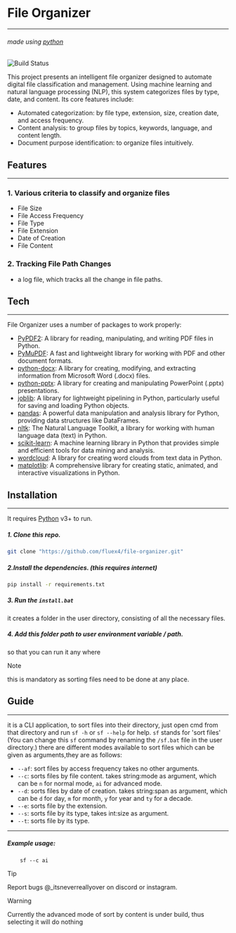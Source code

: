 
# File Organizer
___ ___
###### made using [python](https://www.python.org/)

![Build Status](https://badgen.net/github/last-commit/fluex4/file-organizer)


This project presents an intelligent file organizer designed to automate digital file classification and management. Using machine learning and natural language processing (NLP), this system categorizes files by type, date, and content. Its core features include:
- Automated categorization: by file type, extension, size, creation date, and access frequency.
- Content analysis: to group files by topics, keywords, language, and content length.
- Document purpose identification: to organize files intuitively.


## Features 
-- -- 
### 1. Various criteria to classify and organize files
- File Size
- File Access Frequency
- File Type
- File Extension
- Date of Creation 
- File Content

### 2. Tracking File Path Changes
- a log file, which tracks all the change in file paths.



## Tech
-- -- 
File Organizer uses a number of packages to work properly:

- [PyPDF2](https://pypdf2.readthedocs.io/en/latest/): A library for reading, manipulating, and writing PDF files in Python.
- [PyMuPDF](https://pymupdf.readthedocs.io/en/latest/): A fast and lightweight library for working with PDF and other document formats.
- [python-docx](https://python-docx.readthedocs.io/en/latest/): A library for creating, modifying, and extracting information from Microsoft Word (.docx) files.
- [python-pptx](https://python-pptx.readthedocs.io/en/latest/): A library for creating and manipulating PowerPoint (.pptx) presentations.
- [joblib](https://joblib.readthedocs.io/en/latest/): A library for lightweight pipelining in Python, particularly useful for saving and loading Python objects.
- [pandas](https://pandas.pydata.org/): A powerful data manipulation and analysis library for Python, providing data structures like DataFrames.
- [nltk](https://www.nltk.org/): The Natural Language Toolkit, a library for working with human language data (text) in Python.
- [scikit-learn](https://scikit-learn.org/stable/): A machine learning library in Python that provides simple and efficient tools for data mining and analysis.
- [wordcloud](https://github.com/amueller/word_cloud): A library for creating word clouds from text data in Python.
- [matplotlib](https://matplotlib.org/): A comprehensive library for creating static, animated, and interactive visualizations in Python.



## Installation
-- -- 
It requires [Python](https://www.python.org/) v3+ to run.

##### 1. Clone this repo.
```bash
git clone "https://github.com/fluex4/file-organizer.git"
 ```

##### 2.Install the dependencies. (this requires internet)
```bash
pip install -r requirements.txt
```

##### 3. Run the `install.bat`
it creates a folder in the user directory, consisting of all the necessary files.

##### 4. Add this folder path to user environment variable / path.
so that you can run it any where

> [!NOTE]
> this is mandatory as sorting files need to be done at any place.

## Guide
-- -- 
it is a CLI application, to sort files into their directory, just open cmd from that directory and run `sf -h` or `sf --help` for help.
`sf` stands for 'sort files'
(You can change this `sf` command by renaming the `/sf.bat` file in the user directory.)
there are different modes available to sort files which can be given as arguments,they are as follows: 
- `--af`: sort files by access frequency
        takes no other arguments.
- `--c`: sorts files by file content.
        takes string:mode as argument, which can be `n` for normal mode, `ai` for advanced mode.
- `--d`: sorts files by date of creation.
        takes string:span as argument, which can be `d` for day, `m` for month, `y` for year and `ty` for a decade.
- `--e`: sorts file by the extension.
- `--s`: sorts file by its type,
         takes int:size as argument.
- `--t`: sorts file by its type.
-- -- 
##### Example usage: 
```
    sf --c ai
```

> [!TIP]
> Report bugs @_itsneverreallyover on discord or instagram.

> [!WARNING]
> Currently the advanced mode of sort by content is under build, thus selecting it will do nothing
